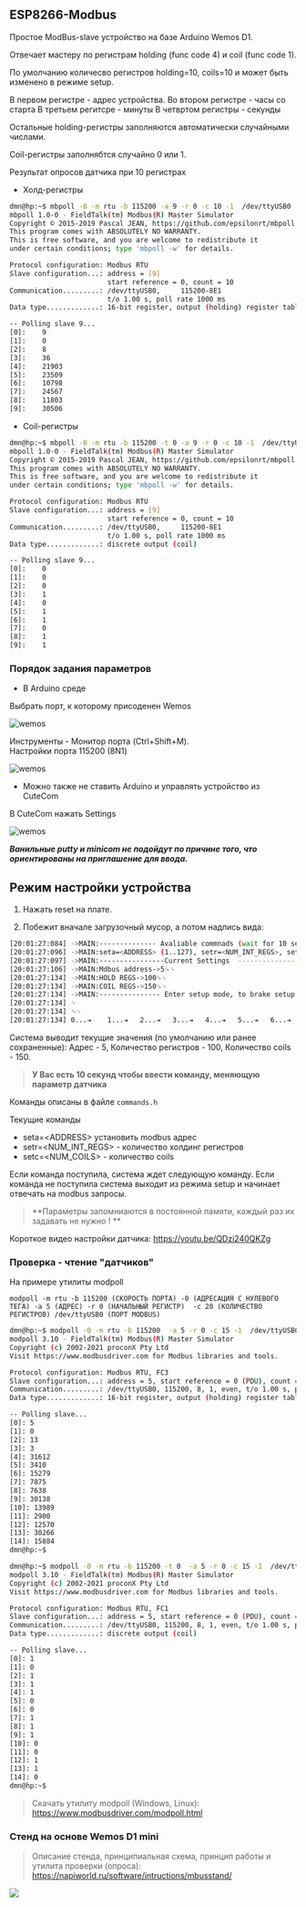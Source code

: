 ## ESP8266-Modbus

Простое ModBus-slave устройство на базе Arduino Wemos D1.  

Отвечает мастеру по регистрам holding (func code 4) и coil (func code 1).

По умолчанию количесво регистров holding=10, coils=10 и может быть изменено в
режиме setup.

В первом  регистре - адрес устройства.
Во втором регистре - часы со старта
В третьем регитсре - минуты 
В четвртом регистры - секунды  

Остальные holding-регистры заполняются автоматически случайными числами.

Coil-регистры заполнябтся случайно 0 или 1.

Результат опросов датчика при 10 регистрах

- Холд-регистры

```bash
dmn@hp:~$ mbpoll -0 -m rtu -b 115200 -a 9 -r 0 -c 10 -1  /dev/ttyUSB0
mbpoll 1.0-0 - FieldTalk(tm) Modbus(R) Master Simulator
Copyright © 2015-2019 Pascal JEAN, https://github.com/epsilonrt/mbpoll
This program comes with ABSOLUTELY NO WARRANTY.
This is free software, and you are welcome to redistribute it
under certain conditions; type 'mbpoll -w' for details.

Protocol configuration: Modbus RTU
Slave configuration...: address = [9]
                        start reference = 0, count = 10
Communication.........: /dev/ttyUSB0,     115200-8E1 
                        t/o 1.00 s, poll rate 1000 ms
Data type.............: 16-bit register, output (holding) register table

-- Polling slave 9...
[0]: 	9
[1]: 	0
[2]: 	8
[3]: 	36
[4]: 	21903
[5]: 	23509
[6]: 	10798
[7]: 	24567
[8]: 	11803
[9]: 	30506

```

- Coil-регистры

```bash
dmn@hp:~$ mbpoll -0 -m rtu -b 115200 -t 0 -a 9 -r 0 -c 10 -1  /dev/ttyUSB0
mbpoll 1.0-0 - FieldTalk(tm) Modbus(R) Master Simulator
Copyright © 2015-2019 Pascal JEAN, https://github.com/epsilonrt/mbpoll
This program comes with ABSOLUTELY NO WARRANTY.
This is free software, and you are welcome to redistribute it
under certain conditions; type 'mbpoll -w' for details.

Protocol configuration: Modbus RTU
Slave configuration...: address = [9]
                        start reference = 0, count = 10
Communication.........: /dev/ttyUSB0,     115200-8E1 
                        t/o 1.00 s, poll rate 1000 ms
Data type.............: discrete output (coil)

-- Polling slave 9...
[0]: 	0
[1]: 	0
[2]: 	0
[3]: 	1
[4]: 	0
[5]: 	1
[6]: 	1
[7]: 	0
[8]: 	1
[9]: 	1
```

### Порядок задания параметров 

- В Arduino среде

Выбрать порт, к которому присоденен Wemos

![wemos](images/arduino/arduino-port1.jpg)

Инструменты - Монитор порта (Ctrl+Shift+M).  
Настройки порта 115200 (8N1)  

![wemos](images/arduino/arduino-term2.jpg)


- Можно также не ставить Arduino и управлять устройство из СuteCom

В CuteCom нажать Settings

![wemos](images/cutecom/settings.jpg)

***Ванильные putty и minicom не подойдут по причине того, что ориентированы на приглашение для ввода.***


## Режим настройки устройства

1. Нажать reset на плате.

2. Побежит вначале загрузочный мусор, а потом надпись вида:  


```bash
[20:01:27:084] ->MAIN:-------------- Avaliable commnads (wait for 10 secs) -----------------␍␊
[20:01:27:096] ->MAIN:seta=<ADDRESS> (1..127), setr=<NUM_INT_REGS>, setc=<NUM_COILS>␍␊
[20:01:27:097] ->MAIN:----------------Current Settings  ----------------------------------------------␍␊
[20:01:27:106] ->MAIN:Mdbus address->5␍␊
[20:01:27:134] ->MAIN:HOLD REGS->100␍␊
[20:01:27:134] ->MAIN:COIL REGS->150␍␊
[20:01:27:134] ->MAIN:--------------- Enter setup mode, to brake setup mode, send space<enter> or C<enter> -------------␍␊
[20:01:27:134] ␊
[20:01:27:134] ␍␊
[20:01:27:134] 0...⇥	1...⇥	2...⇥	3...⇥	4...⇥	5...⇥	6...⇥	7...⇥	
```

Система выводит текущие значения (по умолчанию или ранее сохраненные): Адрес - 5, Количество регистров - 100, Количество coils - 150.

>**У Вас есть 10 секунд чтобы ввести команду, меняющую параметр датчика**

Команды описаны в файле `commands.h`

Текущие команды

- seta=\<ADDRESS\> установить modbus адрес
- setr=\<NUM_INT_REGS\> - количество холдинг регистров
- setc=\<NUM_COILS\> - количество coils

Если команда поступила, система ждет следующую команду.
Если команда не поступила система выходит из режима setup и начинает отвечать на modbus запросы. 

>**Параметры запомниаются в постоянной памяти, каждый раз их задавать не нужно ! **

Короткое видео настройки датчика: https://youtu.be/QDzi240QKZg

### Проверка - чтение "датчиков" 

На примере утилиты modpoll

`modpoll -m rtu -b 115200 (СКОРОСТЬ ПОРТА) -0 (АДРЕСАЦИЯ С НУЛЕВОГО ТЕГА) -a 5 (АДРЕС) -r 0 (НАЧАЛЬНЫЙ РЕГИСТР)  -c 20 (КОЛИЧЕСТВО РЕГИСТРОВ) /dev/ttyUSB0 (ПОРТ MODBUS)` 

```bash
dmn@hp:~$ modpoll -0 -m rtu -b 115200  -a 5 -r 0 -c 15 -1  /dev/ttyUSB0
modpoll 3.10 - FieldTalk(tm) Modbus(R) Master Simulator
Copyright (c) 2002-2021 proconX Pty Ltd
Visit https://www.modbusdriver.com for Modbus libraries and tools.

Protocol configuration: Modbus RTU, FC3
Slave configuration...: address = 5, start reference = 0 (PDU), count = 15
Communication.........: /dev/ttyUSB0, 115200, 8, 1, even, t/o 1.00 s, poll rate 1000 ms
Data type.............: 16-bit register, output (holding) register table

-- Polling slave...
[0]: 5
[1]: 0
[2]: 13
[3]: 3
[4]: 31612
[5]: 3410
[6]: 15279
[7]: 7875
[8]: 7638
[9]: 30138
[10]: 13989
[11]: 2900
[12]: 12570
[13]: 30266
[14]: 15884
dmn@hp:~$ 
```

```bash
dmn@hp:~$ modpoll -0 -m rtu -b 115200 -t 0  -a 5 -r 0 -c 15 -1  /dev/ttyUSB0
modpoll 3.10 - FieldTalk(tm) Modbus(R) Master Simulator
Copyright (c) 2002-2021 proconX Pty Ltd
Visit https://www.modbusdriver.com for Modbus libraries and tools.

Protocol configuration: Modbus RTU, FC1
Slave configuration...: address = 5, start reference = 0 (PDU), count = 15
Communication.........: /dev/ttyUSB0, 115200, 8, 1, even, t/o 1.00 s, poll rate 1000 ms
Data type.............: discrete output (coil)

-- Polling slave...
[0]: 1
[1]: 0
[2]: 1
[3]: 1
[4]: 1
[5]: 0
[6]: 0
[7]: 1
[8]: 1
[9]: 1
[10]: 0
[11]: 0
[12]: 1
[13]: 1
[14]: 0
dmn@hp:~$ 
```

>Скачать утилиту modpoll (Windows, Linux): https://www.modbusdriver.com/modpoll.html

### Стенд на основе Wemos D1 mini

>Описание стенда, принципиальная схема, принцип работы и утилита проверки (опроса): https://napiworld.ru/software/intructions/mbusstand/

![](images/modbus-stand-fccfb73d7ce7b72a769dbc41367bc8a4.jpg)